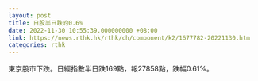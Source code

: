 ```yaml
---
layout: post
title: 日股半日跌約0.6%
date: 2022-11-30 10:55:39.000000000 +08:00
link: https://news.rthk.hk/rthk/ch/component/k2/1677782-20221130.htm
categories: rthk
---
```


東京股市下跌。日經指數半日跌169點，報27858點，跌幅0.61%。

